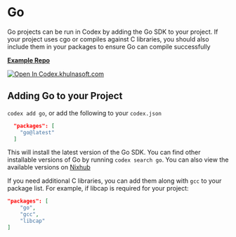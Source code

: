 # Go

Go projects can be run in Codex by adding the Go SDK to your project. If your project uses cgo or compiles against C libraries, you should also include them in your packages to ensure Go can compile successfully

[**Example Repo**](https://github.com/khulnasoft/codex/tree/main/examples/development/go/hello-world)

[![Open In Codex.khulnasoft.com](https://www.khulnasoft/img/codex/open-in-codex.svg)](https://codex.khulnasoft.com/open/templates/go)

## Adding Go to your Project

`codex add go`, or add the following to your `codex.json`

```json
  "packages": [
    "go@latest"
  ]
```

This will install the latest version of the Go SDK. You can find other installable versions of Go by running `codex search go`. You can also view the available versions on [Nixhub](https://www.nixhub.io/packages/go)

If you need additional C libraries, you can add them along with `gcc` to your package list. For example, if libcap is required for your project:

```json
"packages": [
    "go",
    "gcc",
    "libcap"
]
```
